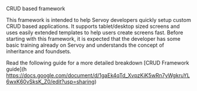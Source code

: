 CRUD based framework

This framework is intended to help Servoy developers quickly setup custom CRUD based applications.
It supports tablet/desktop sized screens and uses easily extended templates to help users create screens fast.
Before starting with this framework, it is expected that the developer has some basic training already on Servoy and understands the concept of inheritance and foundsets.

Read the following guide for a more detailed breakdown [CRUD Framework guide](h
https://docs.google.com/document/d/1gaEk4qTd_XvpzKiK5wRn7yWgkruYL6wxK60vSksK_Z0/edit?usp=sharing)

